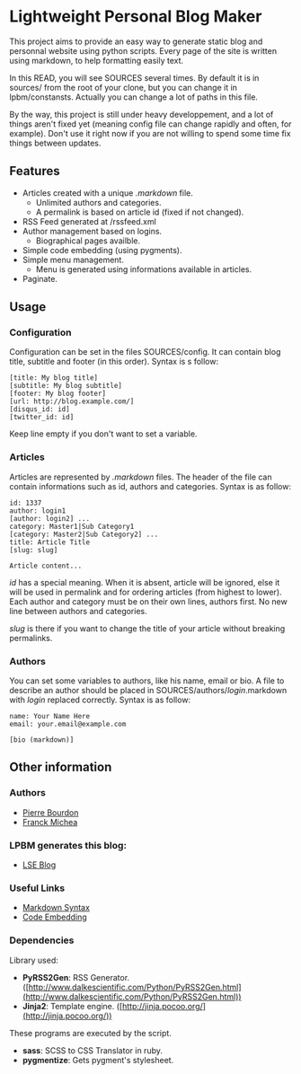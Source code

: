 Lightweight Personal Blog Maker
===============================

This project aims to provide an easy way to generate static blog and personnal
website using python scripts. Every page of the site is written using markdown,
to help formatting easily text.

In this READ, you will see SOURCES several times. By default it is in sources/
from the root of your clone, but you can change it in lpbm/constansts. Actually
you can change a lot of paths in this file.

By the way, this project is still under heavy developpement, and a lot of
things aren't fixed yet (meaning config file can change rapidly and often, for
example). Don't use it right now if you are not willing to spend some time fix
things between updates.

Features
--------

* Articles created with a unique *.markdown* file.
    * Unlimited authors and categories.
    * A permalink is based on article id (fixed if not changed).
* RSS Feed generated at /rssfeed.xml
* Author management based on logins.
    * Biographical pages availble.
* Simple code embedding (using pygments).
* Simple menu management.
    * Menu is generated using informations available in articles.
* Paginate.

Usage
-----

### Configuration

Configuration can be set in the files SOURCES/config. It can contain blog
title, subtitle and footer (in this order). Syntax is s follow:

    [title: My blog title]
    [subtitle: My blog subtitle]
    [footer: My blog footer]
    [url: http://blog.example.com/]
    [disqus_id: id]
    [twitter_id: id]

Keep line empty if you don't want to set a variable.

### Articles

Articles are represented by *.markdown* files. The header of the file can
contain informations such as id, authors and categories. Syntax is as follow:

    id: 1337
    author: login1
    [author: login2] ...
    category: Master1|Sub Category1
    [category: Master2|Sub Category2] ...
    title: Article Title
    [slug: slug]

    Article content...

*id* has a special meaning. When it is absent, article will be ignored, else it
will be used in permalink and for ordering articles (from highest to lower).
Each author and category must be on their own lines, authors first. No new line
between authors and categories.

*slug* is there if you want to change the title of your article without
breaking permalinks.

### Authors

You can set some variables to authors, like his name, email or bio. A file to
describe an author should be placed in SOURCES/authors/*login*.markdown with
*login* replaced correctly. Syntax is as follow:

    name: Your Name Here
    email: your.email@example.com

    [bio (markdown)]

Other information
-----------------

### Authors

* [Pierre Bourdon](http://blog.delroth.net/)
* [Franck Michea](http://blog.kushou.eu/)

### LPBM generates this blog:

* [LSE Blog](http://blog.lse.epita.fr/)

### Useful Links

* [Markdown Syntax](http://daringfireball.net/projects/markdown/syntax)
* [Code Embedding](http://packages.python.org/Markdown/extensions/code_hilite.html)

### Dependencies

Library used:

* **PyRSS2Gen**: RSS Generator. ([http://www.dalkescientific.com/Python/PyRSS2Gen.html](http://www.dalkescientific.com/Python/PyRSS2Gen.html))
* **Jinja2**: Template engine. ([http://jinja.pocoo.org/](http://jinja.pocoo.org/))

These programs are executed by the script.

* **sass**: SCSS to CSS Translator in ruby.
* **pygmentize**: Gets pygment's stylesheet.
